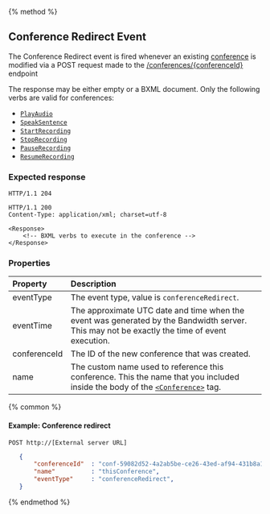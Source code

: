 {% method %}
## Conference Redirect Event
The Conference Redirect event is fired whenever an existing [conference](../verbs/conference.md) is modified via a POST request made to the [/conferences/{conferenceId}](../../methods/conferences/postConferencesConferenceId.md) endpoint

The response may be either empty or a BXML document. Only the following verbs are valid for conferences:
* [`PlayAudio`](../verbs/playAudio.md)
* [`SpeakSentence`](../verbs/speakSentence.md)
* [`StartRecording`](../verbs/startRecording.md)
* [`StopRecording`](../verbs/stopRecording.md)
* [`PauseRecording`](../verbs/pauseRecording.md)
* [`ResumeRecording`](../verbs/resumeRecording.md)
### Expected response

```http
HTTP/1.1 204
```

```http
HTTP/1.1 200
Content-Type: application/xml; charset=utf-8

<Response>
    <!-- BXML verbs to execute in the conference -->
</Response>
```

### Properties

| Property          | Description |
|:------------------|:------------|
| eventType         | The event type, value is `conferenceRedirect`. |
| eventTime         | The approximate UTC date and time when the event was generated by the Bandwidth server. This may not be exactly the time of event execution.                                                          |
| conferenceId      | The ID of the new conference that was created. |
| name              | The custom name used to reference this conference. This the name that you included inside the body of the [`<Conference>`](../verbs/conference.md) tag. |

{% common %}

#### Example: Conference redirect

```
POST http://[External server URL]
```

```json
   {
       "conferenceId"  : "conf-59082d52-4a2ab5be-ce26-43ed-af94-431b8a19d4e3",
       "name"          : "thisConference",
       "eventType"     : "conferenceRedirect",
   }

```

{% endmethod %}
